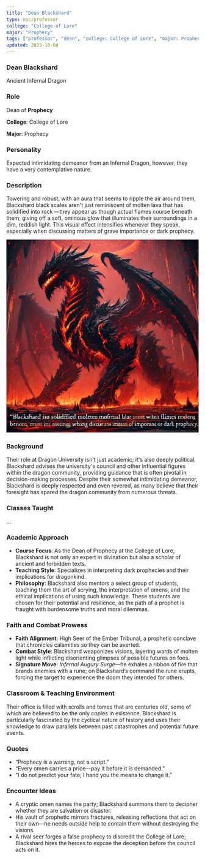 ```yaml
---
title: "Dean Blackshard"
type: npc/professor
college: "College of Lore"
major: "Prophecy"
tags: ["professor", "dean", "college: College of Lore", "major: Prophecy","variant:infernal"]
updated: 2025-10-04
---
```


### Dean Blackshard

Ancient Infernal Dragon

### Role

Dean of **Prophecy**

**College**: College of Lore

**Major**: Prophecy

### Personality

Expected intimidating demeanor from an Infernal Dragon, however, they have a very contemplative nature.

### Description

Towering and robust, with an aura that seems to ripple the air around them, Blackshard black scales aren't just reminiscent of molten lava that has solidified into rock —they appear as though actual flames course beneath them, giving off a soft, ominous glow that illuminates their surroundings in a dim, reddish light. This visual effect intensifies whenever they speak, especially when discussing matters of grave importance or dark prophecy.

![CAD3177A-B0E7-4E3E-A960-A93E6CD2B8B6](/assets/images/CAD3177A-B0E7-4E3E-A960-A93E6CD2B8B6.webp)

### Background

Their role at Dragon University isn't just academic; it's also deeply political. Blackshard advises the university's council and other influential figures within the dragon community, providing guidance that is often pivotal in decision-making processes. Despite their somewhat intimidating demeanor, Blackshard is deeply respected and even revered, as many believe that their foresight has spared the dragon community from numerous threats.

### Classes Taught

...

### Academic Approach

- **Course Focus**: As the Dean of Prophecy at the College of Lore, Blackshard is not only an expert in divination but also a scholar of ancient and forbidden texts.
- **Teaching Style**: Specializes in interpreting dark prophecies and their implications for dragonkind.
- **Philosophy**: Blackshard also mentors a select group of students, teaching them the art of scrying, the interpretation of omens, and the ethical implications of using such knowledge. These students are chosen for their potential and resilience, as the path of a prophet is fraught with burdensome truths and moral dilemmas.

### Faith and Combat Prowess

- **Faith Alignment**: High Seer of the Ember Tribunal, a prophetic conclave that chronicles calamities so they can be averted.
- **Combat Style**: Blackshard weaponizes visions, layering wards of molten light while inflicting disorienting glimpses of possible futures on foes.
- **Signature Move**: *Infernal Augury Surge*—he exhales a ribbon of fire that brands enemies with a rune; on Blackshard’s command the rune erupts, forcing the target to experience the doom they intended for others.

### Classroom & Teaching Environment

Their office is filled with scrolls and tomes that are centuries old, some of which are believed to be the only copies in existence. Blackshard is particularly fascinated by the cyclical nature of history and uses their knowledge to draw parallels between past catastrophes and potential future events.

### Quotes

- “Prophecy is a warning, not a script.”
- “Every omen carries a price—pay it before it is demanded.”
- “I do not predict your fate; I hand you the means to change it.”

### Encounter Ideas

- A cryptic omen names the party; Blackshard summons them to decipher whether they are salvation or disaster.
- His vault of prophetic mirrors fractures, releasing reflections that act on their own—he needs outside help to contain them without destroying the visions.
- A rival seer forges a false prophecy to discredit the College of Lore; Blackshard hires the heroes to expose the deception before the council acts on it.
